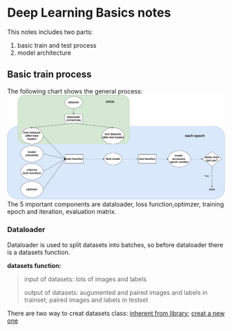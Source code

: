 # Deep Learning Basics notes
This notes includes two parts: 
1. basic train and test process 
2. model architecture
## Basic train process
The following chart shows the general process:
![image](./media/CIFAR_10N_CNN%20code%20flow%20chart.png)
The 5 important components are dataloader, loss function,optimzer, training epoch and iteration, evaluation matrix.
### Dataloader
Dataloader is used to split datasets into batches, so before dataloader there is a datasets function.

**datasets function:**

> input of datasets: lots of images and labels
> 
> output of datasets: augumented and paired images and labels in trainset; paired images and labels in testset

There are two way to creat datasets class: [inherent from library]((https://colab.research.google.com/github/linzhe001/tutorial_notebooks/blob/Notes/CIFAR_10N_CNN_withNotes.ipynb#scrollTo=z4uiWMiyCkjk&line=8&uniqifier=1)); [creat a new one](https://colab.research.google.com/github/mobarakol/tutorial_notebooks/blob/main/tiny_imagenet.ipynb#scrollTo=O5IYHVb5Rukr&line=6&uniqifier=1)
